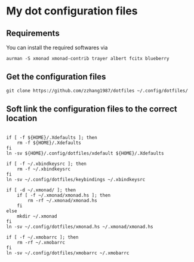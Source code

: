 # My dot configuration files

## Requirements
You can install the required softwares via 

```shell
aurman -S xmonad xmonad-contrib trayer albert fcitx blueberry
```


## Get the configuration files 
```shell
git clone https://github.com/zzhang1987/dotfiles ~/.config/dotfiles/ 
```

## Soft link the configuration files to the correct location

```shell

if [ -f ${HOME}/.Xdefaults ]; then 
    rm -f ${HOME}/.Xdefaults
fi 
ln -sv ${HOME}/.config/dotfiles/xdefault ${HOME}/.Xdefaults

if [ -f ~/.xbindkeysrc ]; then 
    rm -f ~/.xbindkeysrc
fi 
ln -sv ~/.config/dotfiles/keybindings ~/.xbindkeysrc

if [ -d ~/.xmonad/ ]; then 
    if [ -f ~/.xmonad/xmonad.hs ]; then 
        rm -rf ~/.xmonad/xmonad.hs
    fi 
else 
    mkdir ~/.xmonad
fi 
ln -sv ~/.config/dotfiles/xmonad.hs ~/.xmonad/xmonad.hs

if [ -f ~/.xmobarrc ]; then 
    rm -rf ~/.xmobarrc
fi 
ln -sv ~/.config/dotfiles/xmobarrc ~/.xmobarrc


```
